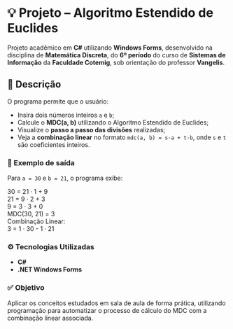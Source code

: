 # 💡 Projeto – Algoritmo Estendido de Euclides

Projeto acadêmico em **C#** utilizando **Windows Forms**, desenvolvido na disciplina de **Matemática Discreta**, do **6º período** do curso de **Sistemas de Informação** da **Faculdade Cotemig**, sob orientação do professor **Vangelis**.

## 📌 Descrição

O programa permite que o usuário:

- Insira dois números inteiros `a` e `b`;
- Calcule o **MDC(a, b)** utilizando o Algoritmo Estendido de Euclides;
- Visualize o **passo a passo das divisões** realizadas;
- Veja a **combinação linear** no formato `mdc(a, b) = s·a + t·b`, onde `s` e `t` são coeficientes inteiros.

### 🔢 Exemplo de saída

Para `a = 30` e `b = 21`, o programa exibe:

30 = 21 · 1 + 9  
21 = 9 · 2 + 3  
9 = 3 · 3 + 0  
MDC(30, 21) = 3  
Combinação Linear:  
3 = 1 · 30 - 1 · 21

### ⚙️ Tecnologias Utilizadas

- **C#**
- **.NET Windows Forms**

### ✅ Objetivo

Aplicar os conceitos estudados em sala de aula de forma prática, utilizando programação para automatizar o processo de cálculo do MDC com a combinação linear associada.
